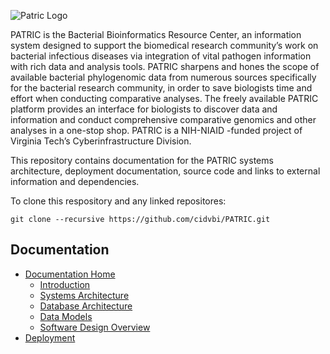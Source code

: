 ![Patric Logo](/cidvbi/PATRIC/wiki/logo.png)

PATRIC is the Bacterial Bioinformatics Resource Center, an information system designed to support the biomedical research community’s work on bacterial infectious diseases via integration of vital pathogen information with rich data and analysis tools.  PATRIC sharpens and hones the scope of available bacterial phylogenomic data from numerous sources specifically for the bacterial research community, in order to save biologists time and effort when conducting comparative analyses.  The freely available PATRIC platform provides an interface for biologists to discover data and information and conduct comprehensive comparative genomics and other analyses in a one-stop shop.  PATRIC is a NIH-NIAID -funded project of Virginia Tech’s Cyberinfrastructure Division.

This repository contains documentation for the PATRIC systems architecture, deployment documentation, source code and links to external information and dependencies.

To clone this respository and any linked repositores:

    git clone --recursive https://github.com/cidvbi/PATRIC.git

## Documentation

- [Documentation Home](/cidvbi/PATRIC/wiki/Home)
    - [Introduction](/cidvbi/PATRIC/wiki/Introduction)
    - [Systems Architecture](/cidvbi/PATRIC/wiki/Systems-Architecture)
    - [Database Architecture](/cidvbi/PATRIC/wiki/Database-Architecture)
    - [Data Models](/cidvbi/PATRIC/wiki/Data-Models)
    - [Software Design Overview](/cidvbi/PATRIC/wiki/Software-Design-Overview)
- [Deployment](/cidvbi/PATRIC/wiki/Deployment)

